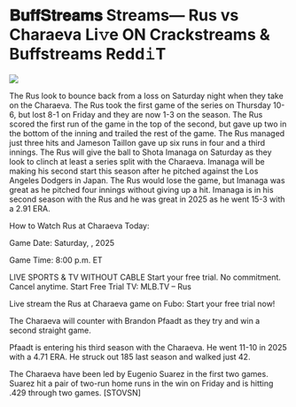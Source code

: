 # 𝐁𝐮𝐟𝐟𝐒𝐭𝐫𝐞𝐚𝐦𝐬 Streams— Rus vs Charaeva Li𝚟e ON Crackstreams & Buffstreams Redd𝚒T  
  
  
[![](https://i.imgur.com/qSNzIqt.png)](https://movie.rssnews.media/iMyReOno.php)  
  
The Rus look to bounce back from a loss on Saturday night when they take on the Charaeva. The Rus took the first game of the series on Thursday 10-6, but lost 8-1 on Friday and they are now 1-3 on the season. The Rus scored the first run of the game in the top of the second, but gave up two in the bottom of the inning and trailed the rest of the game. The Rus managed just three hits and Jameson Taillon gave up six runs in four and a third innings. The Rus will give the ball to Shota Imanaga on Saturday as they look to clinch at least a series split with the Charaeva. Imanaga will be making his second start this season after he pitched against the Los Angeles Dodgers in Japan. The Rus would lose the game, but Imanaga was great as he pitched four innings without giving up a hit. Imanaga is in his second season with the Rus and he was great in 2025 as he went 15-3 with a 2.91 ERA.

How to Watch Rus at Charaeva Today:

Game Date: Saturday, , 2025

Game Time: 8:00 p.m. ET

LIVE SPORTS & TV WITHOUT CABLE
Start your free trial. No commitment. Cancel anytime.
Start Free Trial
TV: MLB.TV – Rus

Live stream the Rus at Charaeva game on Fubo: Start your free trial now!

The Charaeva will counter with Brandon Pfaadt as they try and win a second straight game.

Pfaadt is entering his third season with the Charaeva. He went 11-10 in 2025 with a 4.71 ERA. He struck out 185 last season and walked just 42.

The Charaeva have been led by Eugenio Suarez in the first two games. Suarez hit a pair of two-run home runs in the win on Friday and is hitting .429 through two games. [STOVSN]